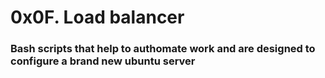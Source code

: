 # 0x0F. Load balancer

### Bash scripts that help to authomate work and are designed to configure a brand new ubuntu server
